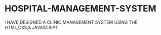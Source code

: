 # HOSPITAL-MANAGEMENT-SYSTEM
 I HAVE DESIGNED A CLINIC MANAGEMENT SYSTEM USING THE HTML,CSS,&amp; JAVASCRIPT
